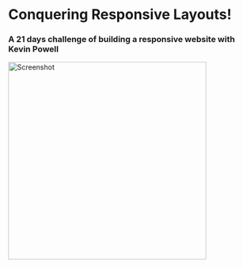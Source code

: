 # Conquering Responsive Layouts!
### A 21 days challenge of building a responsive website with Kevin Powell

<img src="../responsive_layout/final-project/assets/Final_Project.png" height="400" alt="Screenshot"/>
